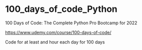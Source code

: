 # 100_days_of_code_Python
 100 Days of Code: The Complete Python Pro Bootcamp for 2022

https://www.udemy.com/course/100-days-of-code/

Code for at least and hour each day for 100 days
